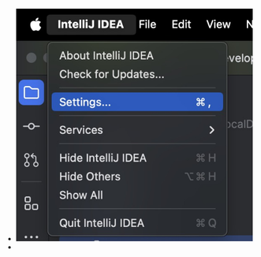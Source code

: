 - ![Screenshot%202024-08-02%20at%2010.25.21%E2%80%AFAM.jpg](../assets/Screenshot_202024-08-02_20at_2010.25.21_E2_80_AFAM_1725353921068_0.jpg)
-
